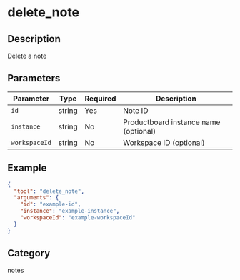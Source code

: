 # delete_note

## Description

Delete a note

## Parameters

| Parameter     | Type   | Required | Description                           |
| ------------- | ------ | -------- | ------------------------------------- |
| `id`          | string | Yes      | Note ID                               |
| `instance`    | string | No       | Productboard instance name (optional) |
| `workspaceId` | string | No       | Workspace ID (optional)               |

## Example

```json
{
  "tool": "delete_note",
  "arguments": {
    "id": "example-id",
    "instance": "example-instance",
    "workspaceId": "example-workspaceId"
  }
}
```

## Category

notes
